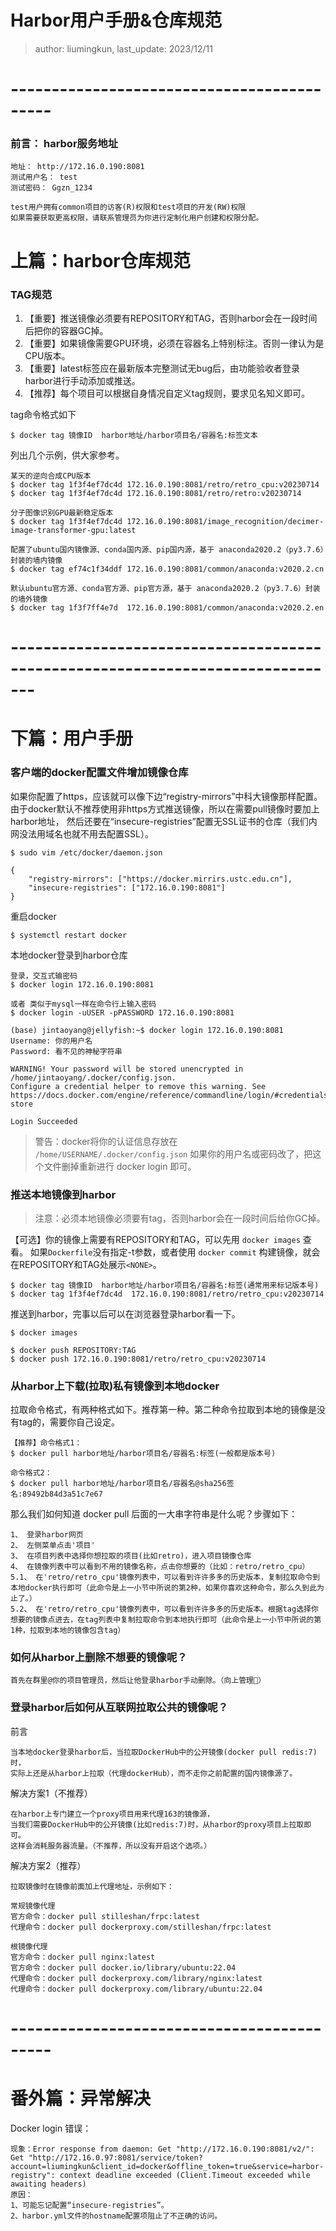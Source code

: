 # Harbor用户手册&仓库规范

> author: liumingkun,
> last_update: 2023/12/11

# -------------------------------------------

### 前言： harbor服务地址

```
地址： http://172.16.0.190:8081
测试用户名： test
测试密码： Ggzn_1234

test用户拥有common项目的访客(R)权限和test项目的开发(RW)权限
如果需要获取更高权限，请联系管理员为你进行定制化用户创建和权限分配。
```

# 上篇：harbor仓库规范

### TAG规范

1. 【重要】推送镜像必须要有REPOSITORY和TAG，否则harbor会在一段时间后把你的容器GC掉。
2. 【重要】如果镜像需要GPU环境，必须在容器名上特别标注。否则一律认为是CPU版本。
3. 【重要】latest标签应在最新版本完整测试无bug后，由功能验收者登录harbor进行手动添加或推送。
4. 【推荐】每个项目可以根据自身情况自定义tag规则，要求见名知义即可。

tag命令格式如下

```
$ docker tag 镜像ID  harbor地址/harbor项目名/容器名:标签文本
```

列出几个示例，供大家参考。

```
某天的逆向合成CPU版本
$ docker tag 1f3f4ef7dc4d 172.16.0.190:8081/retro/retro_cpu:v20230714
$ docker tag 1f3f4ef7dc4d 172.16.0.190:8081/retro/retro:v20230714

分子图像识别GPU最新稳定版本
$ docker tag 1f3f4ef7dc4d 172.16.0.190:8081/image_recognition/decimer-image-transformer-gpu:latest

配置了ubuntu国内镜像源、conda国内源、pip国内源，基于 anaconda2020.2（py3.7.6）封装的墙内镜像
$ docker tag ef74c1f34ddf 172.16.0.190:8081/common/anaconda:v2020.2.cn

默认ubuntu官方源、conda官方源、pip官方源，基于 anaconda2020.2（py3.7.6）封装的墙外镜像
$ docker tag 1f3f7ff4e7d  172.16.0.190:8081/common/anaconda:v2020.2.en
```

# -------------------------------------------------------------------------------

# 下篇：用户手册

### 客户端的docker配置文件增加镜像仓库

如果你配置了https，应该就可以像下边“registry-mirrors”中科大镜像那样配置。
由于docker默认不推荐使用非https方式推送镜像，所以在需要pull镜像时要加上harbor地址，
然后还要在“insecure-registries”配置无SSL证书的仓库（我们内网没法用域名也就不用去配置SSL）。

```
$ sudo vim /etc/docker/daemon.json

{
    "registry-mirrors": ["https://docker.mirrirs.ustc.edu.cn"],
    "insecure-registries": ["172.16.0.190:8081"]
}
```

重启docker

```
$ systemctl restart docker
```

本地docker登录到harbor仓库

```
登录，交互式输密码
$ docker login 172.16.0.190:8081

或者 类似于mysql一样在命令行上输入密码
$ docker login -uUSER -pPASSWORD 172.16.0.190:8081

(base) jintaoyang@jellyfish:~$ docker login 172.16.0.190:8081
Username: 你的用户名
Password: 看不见的神秘字符串

WARNING! Your password will be stored unencrypted in /home/jintaoyang/.docker/config.json.
Configure a credential helper to remove this warning. See
https://docs.docker.com/engine/reference/commandline/login/#credentials-store

Login Succeeded
```

> 警告：docker将你的认证信息存放在 ```/home/USERNAME/.docker/config.json```
> 如果你的用户名或密码改了，把这个文件删掉重新进行 docker login 即可。

### 推送本地镜像到harbor

> 注意：必须本地镜像必须要有tag，否则harbor会在一段时间后给你GC掉。

【可选】你的镜像上需要有REPOSITORY和TAG，可以先用 ```docker images``` 查看。
如果```Dockerfile```没有指定-t参数，或者使用 ```docker commit```
构建镜像，就会在REPOSITORY和TAG处展示```<NONE>```。

```
$ docker tag 镜像ID  harbor地址/harbor项目名/容器名:标签(通常用来标记版本号)
$ docker tag 1f3f4ef7dc4d  172.16.0.190:8081/retro/retro_cpu:v20230714
```

推送到harbor，完事以后可以在浏览器登录harbor看一下。

```
$ docker images

$ docker push REPOSITORY:TAG
$ docker push 172.16.0.190:8081/retro/retro_cpu:v20230714
```

### 从harbor上下载(拉取)私有镜像到本地docker

拉取命令格式，有两种格式如下。推荐第一种。第二种命令拉取到本地的镜像是没有tag的，需要你自己设定。

```
【推荐】命令格式1：
$ docker pull harbor地址/harbor项目名/容器名:标签(一般都是版本号)

命令格式2：
$ docker pull harbor地址/harbor项目名/容器名@sha256签名:89492b84d3a51c7e67
```

那么我们如何知道 docker pull 后面的一大串字符串是什么呢？步骤如下：

```
1、 登录harbor网页
2、 左侧菜单点击'项目'
3、 在项目列表中选择你想拉取的项目(比如retro)，进入项目镜像仓库
4、 在镜像列表中可以看到不用的镜像名称，点击你想要的（比如：retro/retro_cpu）
5.1、 在'retro/retro_cpu'镜像列表中，可以看到许许多多的历史版本，复制拉取命令到本地docker执行即可（此命令是上一小节中所说的第2种，如果你喜欢这种命令，那么久到此为止了。）
5.2、 在'retro/retro_cpu'镜像列表中，可以看到许许多多的历史版本。根据tag选择你想要的镜像点进去，在tag列表中复制拉取命令到本地执行即可（此命令是上一小节中所说的第1种，拉取到本地的镜像包含tag）
```

### 如何从harbor上删除不想要的镜像呢？

```
首先在群里@你的项目管理员，然后让他登录harbor手动删除。（向上管理🥶）
```

### 登录harbor后如何从互联网拉取公共的镜像呢？

前言

```
当本地docker登录harbor后，当拉取DockerHub中的公开镜像(docker pull redis:7)时，
实际上还是从harbor上拉取（代理dockerHub），而不走你之前配置的国内镜像源了。
```

解决方案1（不推荐）

```
在harbor上专门建立一个proxy项目用来代理163的镜像源，
当我们需要DockerHub中的公开镜像(比如redis:7)时，从harbor的proxy项目上拉取即可。
这样会消耗服务器流量。（不推荐，所以没有开启这个选项。）
```

解决方案2（推荐）

```
拉取镜像时在镜像前面加上代理地址，示例如下：

常规镜像代理
官方命令：docker pull stilleshan/frpc:latest
代理命令：docker pull dockerproxy.com/stilleshan/frpc:latest

根镜像代理
官方命令：docker pull nginx:latest  
官方命令：docker pull docker.io/library/ubuntu:22.04
代理命令：docker pull dockerproxy.com/library/nginx:latest
代理命令：docker pull dockerproxy.com/library/ubuntu:22.04
```

# -------------------------------------------

# 番外篇：异常解决

Docker login 错误：

```
现象：Error response from daemon: Get "http://172.16.0.190:8081/v2/": Get "http://172.16.0.97:8081/service/token?account=liumingkun&client_id=docker&offline_token=true&service=harbor-registry": context deadline exceeded (Client.Timeout exceeded while awaiting headers)
原因：
1、可能忘记配置“insecure-registries”。
2、harbor.yml文件的hostname配置项阻止了不正确的访问。
```
